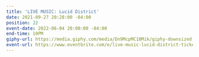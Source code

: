 ```yaml
---
title: 'LIVE MUSIC: Lucid District'
date: 2021-09-27 20:28:00 -04:00
position: 22
event-date: 2022-06-04 20:00:00 -04:00
end-time: 10PM
giphy-url: https://media.giphy.com/media/Dn9McpMC10Mik/giphy-downsized-large.gif
event-url: https://www.eventbrite.com/e/live-music-lucid-district-tickets-372536234907
---
```


